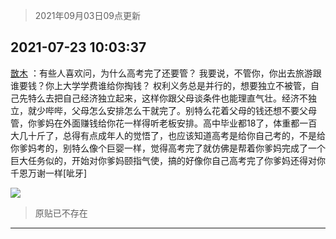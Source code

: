 > 2021年09月03日09点更新
<link rel="stylesheet" href="https://cdn.jsdelivr.net/gh/taotie6/sampleJSON@main/css/photo_show.css">


 ## 2021-07-23 10:03:37 

 [㪚木](https://www.coolapk.com/feed/28611180?shareKey=Y2IwMTdmMjUxYTQ2NjEzMTc4MjY~) ：有些人喜欢问，为什么高考完了还要管？
我要说，不管你，你出去旅游跟谁要钱？你上大学学费谁给你掏钱？
权利义务总是并行的，想要独立不被管，自己先特么去把自己经济独立起来，这样你跟父母谈条件也能理直气壮。经济不独立，就少哔哔，父母怎么安排怎么干就完了。别特么花着父母的钱还想不要父母管<!--break-->，你爹妈在外面赚钱给你花一样得听老板安排。高中毕业都18了，体重都一百大几十斤了，总得有点成年人的觉悟了，也应该知道高考是给你自己考的，不是给你爹妈考的，别特么像个巨婴一样，觉得高考完了就仿佛是帮着你爹妈完成了一个巨大任务似的，开始对你爹妈颐指气使，搞的好像你自己高考完了你爹妈还得对你千恩万谢一样[呲牙] 

<div class="album">
<img class="img-item" src="http://image.coolapk.com/feed/2018/1217/07/1081091_1545003920_5732@216x196.gif" />
</div>

> 原贴已不存在 

 ------- 

